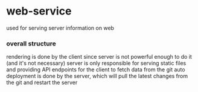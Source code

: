 # web-service
used for serving server information on web

### overall structure
rendering is done by the client since server is not powerful enough to do it (and it's not necessary)
server is only responsible for serving static files and providing 
API endpoints for the client to fetch data from the git
auto deployment is done by the server, which will pull the latest changes
 from the git and restart the server
